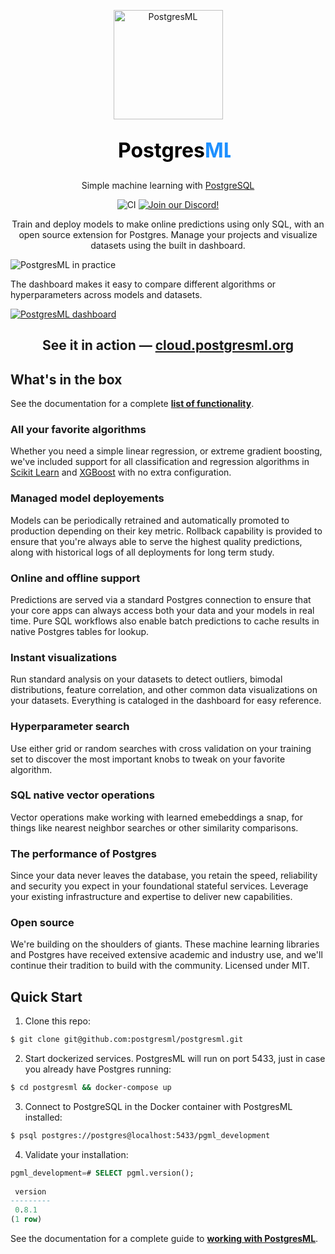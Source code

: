 <p align="center">
  <a href="https://postgresml.org/">
    <img src="pgml-docs/docs/images/owl_gradient.png" width="175" alt="PostgresML">
  </a>
</p>
  
<h2 align="center">
  <a href="https://postgresml.org/">
    <svg version="1.1"
        xmlns="http://www.w3.org/2000/svg"
        xmlns:xlink="http://www.w3.org/1999/xlink"
        width="200" height="50"
    >
        <text font-size="32" x="20" y="32">
            <tspan fill="white" style="mix-blend-mode: difference;">Postgres</tspan><tspan fill="dodgerblue">ML</tspan>
        </text>
    </svg>
  </a>
</h2>

<p align="center">
    Simple machine learning with 
    <a href="https://www.postgresql.org/" target="_blank">PostgreSQL</a>
</p>

<p align="center">
    <img alt="CI" src="https://github.com/postgresml/postgresml/actions/workflows/ci.yml/badge.svg" />
    <a href="https://discord.gg/DmyJP3qJ7U" target="_blank">
        <img src="https://img.shields.io/discord/1013868243036930099" alt="Join our Discord!" />
    </a>
</p>

<p align="center">
    Train and deploy models to make online predictions using only SQL, with an open source extension for Postgres. Manage your projects and visualize datasets using the built in dashboard.
</p>

![PostgresML in practice](pgml-docs/docs/images/console.png)

The dashboard makes it easy to compare different algorithms or hyperparameters across models and datasets.

[![PostgresML dashboard](pgml-docs/docs/images/dashboard/models.png)](https://cloud.postgresml.org/)

<h2 align="center">
    See it in action — <a href="https://cloud.postgresml.org/" target="_blank">cloud.postgresml.org</a>
</h2>

## What's in the box
See the documentation for a complete **[list of functionality](https://postgresml.org/)**.

### All your favorite algorithms
Whether you need a simple linear regression, or extreme gradient boosting, we've included support for all classification and regression algorithms in [Scikit Learn](https://scikit-learn.org/) and [XGBoost](https://xgboost.readthedocs.io/) with no extra configuration.

### Managed model deployements
Models can be periodically retrained and automatically promoted to production depending on their key metric. Rollback capability is provided to ensure that you're always able to serve the highest quality predictions, along with historical logs of all deployments for long term study.

### Online and offline support
Predictions are served via a standard Postgres connection to ensure that your core apps can always access both your data and your models in real time. Pure SQL workflows also enable batch predictions to cache results in native Postgres tables for lookup.

### Instant visualizations
Run standard analysis on your datasets to detect outliers, bimodal distributions, feature correlation, and other common data visualizations on your datasets. Everything is cataloged in the dashboard for easy reference.

### Hyperparameter search
Use either grid or random searches with cross validation on your training set to discover the most important knobs to tweak on your favorite algorithm.

### SQL native vector operations
Vector operations make working with learned emebeddings a snap, for things like nearest neighbor searches or other similarity comparisons.

### The performance of Postgres
Since your data never leaves the database, you retain the speed, reliability and security you expect in your foundational stateful services. Leverage your existing infrastructure and expertise to deliver new capabilities.

### Open source
We're building on the shoulders of giants. These machine learning libraries and Postgres have received extensive academic and industry use, and we'll continue their tradition to build with the community. Licensed under MIT.

## Quick Start

1) Clone this repo:

```bash
$ git clone git@github.com:postgresml/postgresml.git
```

2) Start dockerized services. PostgresML will run on port 5433, just in case you already have Postgres running:

```bash
$ cd postgresml && docker-compose up
```

3) Connect to PostgreSQL in the Docker container with PostgresML installed:

```bash
$ psql postgres://postgres@localhost:5433/pgml_development
```

4) Validate your installation:

```sql
pgml_development=# SELECT pgml.version();
 
 version
---------
 0.8.1
(1 row)
```

See the documentation for a complete guide to **[working with PostgresML](https://postgresml.org/)**.
